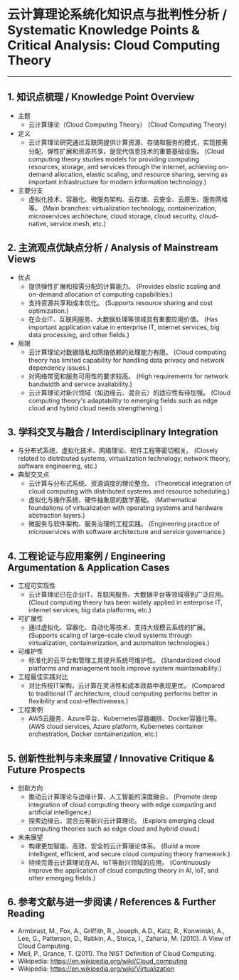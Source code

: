 # 云计算理论系统化知识点与批判性分析 / Systematic Knowledge Points & Critical Analysis: Cloud Computing Theory

---

## 1. 知识点梳理 / Knowledge Point Overview

- 主题
  - 云计算理论（Cloud Computing Theory）
      (Cloud Computing Theory)
- 定义
  - 云计算理论研究通过互联网提供计算资源、存储和服务的模式，实现按需分配、弹性扩展和资源共享，是现代信息技术的重要基础设施。
      (Cloud computing theory studies models for providing computing resources, storage, and services through the internet, achieving on-demand allocation, elastic scaling, and resource sharing, serving as important infrastructure for modern information technology.)
- 主要分支
  - 虚拟化技术、容器化、微服务架构、云存储、云安全、云原生、服务网格等。
      (Main branches: virtualization technology, containerization, microservices architecture, cloud storage, cloud security, cloud-native, service mesh, etc.)

## 2. 主流观点优缺点分析 / Analysis of Mainstream Views

- 优点
  - 提供弹性扩展和按需分配的计算能力。
      (Provides elastic scaling and on-demand allocation of computing capabilities.)
  - 支持资源共享和成本优化。
      (Supports resource sharing and cost optimization.)
  - 在企业IT、互联网服务、大数据处理等领域具有重要应用价值。
      (Has important application value in enterprise IT, internet services, big data processing, and other fields.)
- 局限
  - 云计算理论对数据隐私和网络依赖的处理能力有限。
      (Cloud computing theory has limited capability for handling data privacy and network dependency issues.)
  - 对网络带宽和服务可用性的要求较高。
      (High requirements for network bandwidth and service availability.)
  - 云计算理论对新兴领域（如边缘云、混合云）的适应性有待加强。
      (Cloud computing theory's adaptability to emerging fields such as edge cloud and hybrid cloud needs strengthening.)

## 3. 学科交叉与融合 / Interdisciplinary Integration

- 与分布式系统、虚拟化技术、网络理论、软件工程等密切相关。
  (Closely related to distributed systems, virtualization technology, network theory, software engineering, etc.)
- 典型交叉点
  - 云计算与分布式系统、资源调度的理论整合。
      (Theoretical integration of cloud computing with distributed systems and resource scheduling.)
  - 虚拟化与操作系统、硬件抽象层的数学基础。
      (Mathematical foundations of virtualization with operating systems and hardware abstraction layers.)
  - 微服务与软件架构、服务治理的工程实践。
      (Engineering practice of microservices with software architecture and service governance.)

## 4. 工程论证与应用案例 / Engineering Argumentation & Application Cases

- 工程可实现性
  - 云计算理论已在企业IT、互联网服务、大数据平台等领域得到广泛应用。
      (Cloud computing theory has been widely applied in enterprise IT, internet services, big data platforms, etc.)
- 可扩展性
  - 通过虚拟化、容器化、自动化等技术，支持大规模云系统的扩展。
      (Supports scaling of large-scale cloud systems through virtualization, containerization, and automation technologies.)
- 可维护性
  - 标准化的云平台和管理工具提升系统可维护性。
      (Standardized cloud platforms and management tools improve system maintainability.)
- 工程最佳实践对比
  - 对比传统IT架构，云计算在灵活性和成本效益中表现更优。
      (Compared to traditional IT architecture, cloud computing performs better in flexibility and cost-effectiveness.)
- 工程案例
  - AWS云服务、Azure平台、Kubernetes容器编排、Docker容器化等。
      (AWS cloud services, Azure platform, Kubernetes container orchestration, Docker containerization, etc.)

## 5. 创新性批判与未来展望 / Innovative Critique & Future Prospects

- 创新方向
  - 推动云计算理论与边缘计算、人工智能的深度融合。
      (Promote deep integration of cloud computing theory with edge computing and artificial intelligence.)
  - 探索边缘云、混合云等新兴云计算理论。
      (Explore emerging cloud computing theories such as edge cloud and hybrid cloud.)
- 未来展望
  - 构建更加智能、高效、安全的云计算理论体系。
      (Build a more intelligent, efficient, and secure cloud computing theory framework.)
  - 持续完善云计算理论在AI、IoT等新兴领域的应用。
      (Continuously improve the application of cloud computing theory in AI, IoT, and other emerging fields.)

## 6. 参考文献与进一步阅读 / References & Further Reading

- Armbrust, M., Fox, A., Griffith, R., Joseph, A.D., Katz, R., Konwinski, A., Lee, G., Patterson, D., Rabkin, A., Stoica, I., Zaharia, M. (2010). A View of Cloud Computing.
- Mell, P., Grance, T. (2011). The NIST Definition of Cloud Computing.
- Wikipedia: <https://en.wikipedia.org/wiki/Cloud_computing>
- Wikipedia: <https://en.wikipedia.org/wiki/Virtualization>
